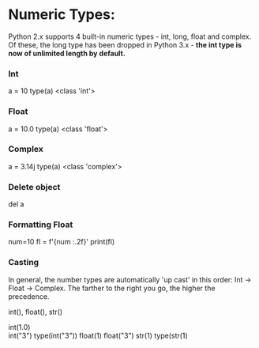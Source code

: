 # Numeric Types:
Python 2.x supports 4 built-in numeric types - int, long, float and complex. 
Of these, the long type has been dropped in Python 3.x - **the int type is now of unlimited length by default.**

### Int
a = 10
type(a)
<class 'int'>

### Float
a = 10.0
type(a)
<class 'float'>

### Complex
a = 3.14j
type(a)
<class 'complex'> 

### Delete object
del a

### Formatting Float
num=10
fl = f'{num :.2f}'
print(fl)

### Casting
In general, the number types are automatically 'up cast' in this order:
Int → Float → Complex. The farther to the right you go, the higher the precedence.

int(), float(), str()

int(1.0)  
int("3")
type(int("3"))
float(1)
float("3")
str(1)
type(str(1)

